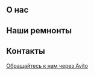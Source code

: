 ## О нас
## Наши ремнонты
## Контакты
[Обращайтесь к нам через Avito](https://www.avito.ru/moskva_zelenograd/predlozheniya_uslug/slozhnyy_remont_videokart_v_zelenogrademoskve_1026582835)
